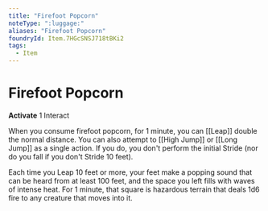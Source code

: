 ```yaml
---
title: "Firefoot Popcorn"
noteType: ":luggage:"
aliases: "Firefoot Popcorn"
foundryId: Item.7HGcSNSJ718tBKi2
tags:
  - Item
---
```


# Firefoot Popcorn

**Activate** 1 Interact

When you consume firefoot popcorn, for 1 minute, you can [[Leap]] double the normal distance. You can also attempt to [[High Jump]] or [[Long Jump]] as a single action. If you do, you don't perform the initial Stride (nor do you fall if you don't Stride 10 feet).

Each time you Leap 10 feet or more, your feet make a popping sound that can be heard from at least 100 feet, and the space you left fills with waves of intense heat. For 1 minute, that square is hazardous terrain that deals 1d6 fire to any creature that moves into it.
